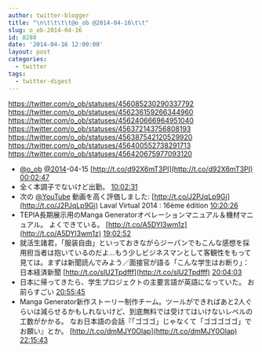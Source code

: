 ```yaml
---
author: twitter-blogger
title: "\n\t\t\t\t@o_ob @2014-04-16\t\t"
slug: o_ob-2014-04-16
id: 8280
date: '2014-04-16 12:00:00'
layout: post
categories:
  - twitter
tags:
  - twitter-digest
---
```


https://twitter.com/o_ob/statuses/456085230290337792 https://twitter.com/o_ob/statuses/456236159266344960 https://twitter.com/o_ob/statuses/456240666964951040 https://twitter.com/o_ob/statuses/456372143756808193 https://twitter.com/o_ob/statuses/456387542120529920 https://twitter.com/o_ob/statuses/456400552738291713 https://twitter.com/o_ob/statuses/456420675977093120  

*   [@o_ob](https://twitter.com/o_ob) [@2014](https://twitter.com/2014)-04-15 [http://t.co/d92X6mT3PI](http://t.co/d92X6mT3PI) [00:02:47](https://twitter.com/o_ob/statuses/456085230290337792)
*   全く本調子でないけど出勤。 [10:02:31](https://twitter.com/o_ob/statuses/456236159266344960)
*   次の [@YouTube](https://twitter.com/YouTube) 動画を高く評価しました: [http://t.co/J2PJqLp9Gj](http://t.co/J2PJqLp9Gj) Laval Virtual 2014 : 16ème édition [10:20:26](https://twitter.com/o_ob/statuses/456240666964951040)
*   TEPIA長期展示用のManga Generatorオペレーションマニュアル＆機材マニュアル。 よくできている。 [http://t.co/A5DYl3wm1z](http://t.co/A5DYl3wm1z) [19:02:52](https://twitter.com/o_ob/statuses/456372143756808193)
*   就活生諸君，「服装自由」といっておきながらジーパンでもこんな感想を採用担当者は抱いているのだよ…もう少しビジネスマンとして客観性をもって見ては。まずは新聞読んでみよう／面接官が語る「こんな学生はお断り」：日本経済新聞 [http://t.co/slU2Tpdfff](http://t.co/slU2Tpdfff) [20:04:03](https://twitter.com/o_ob/statuses/456387542120529920)
*   日本に帰ってきたら、学生プロジェクトの主要言語が英語になっていた。 お前らすごい [20:55:45](https://twitter.com/o_ob/statuses/456400552738291713)
*   Manga Generator新作ストーリー制作チーム。ツールができればあと2人ぐらいは減らせるかもしれないけど、到底無料では受けてはいけないレベルの工数がかかる。 なお日本語の会話『「ゴゴゴ」じゃなくて「ゴゴゴゴゴ」でお願い』とか。 [http://t.co/dmMJY0Olap](http://t.co/dmMJY0Olap) [22:15:43](https://twitter.com/o_ob/statuses/456420675977093120)